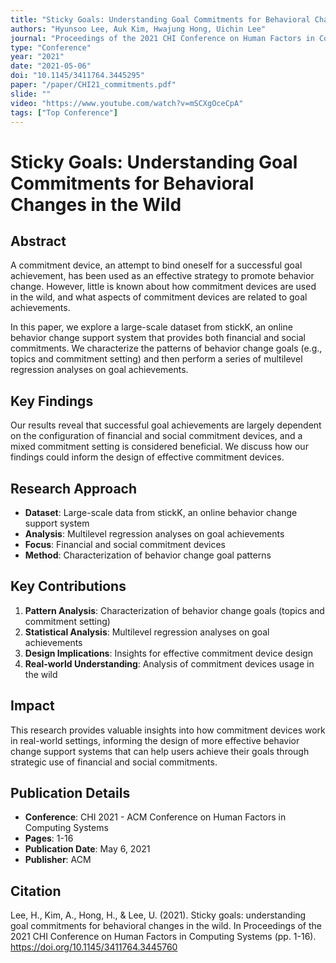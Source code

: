 ```yaml
---
title: "Sticky Goals: Understanding Goal Commitments for Behavioral Changes in the Wild"
authors: "Hyunsoo Lee, Auk Kim, Hwajung Hong, Uichin Lee"
journal: "Proceedings of the 2021 CHI Conference on Human Factors in Computing Systems"
type: "Conference"
year: "2021"
date: "2021-05-06"
doi: "10.1145/3411764.3445295"
paper: "/paper/CHI21_commitments.pdf"
slide: ""
video: "https://www.youtube.com/watch?v=mSCXgOceCpA"
tags: ["Top Conference"]
---
```


# Sticky Goals: Understanding Goal Commitments for Behavioral Changes in the Wild

## Abstract

A commitment device, an attempt to bind oneself for a successful goal achievement, has been used as an effective strategy to promote behavior change. However, little is known about how commitment devices are used in the wild, and what aspects of commitment devices are related to goal achievements.

In this paper, we explore a large-scale dataset from stickK, an online behavior change support system that provides both financial and social commitments. We characterize the patterns of behavior change goals (e.g., topics and commitment setting) and then perform a series of multilevel regression analyses on goal achievements.

## Key Findings

Our results reveal that successful goal achievements are largely dependent on the configuration of financial and social commitment devices, and a mixed commitment setting is considered beneficial. We discuss how our findings could inform the design of effective commitment devices.

## Research Approach

- **Dataset**: Large-scale data from stickK, an online behavior change support system
- **Analysis**: Multilevel regression analyses on goal achievements
- **Focus**: Financial and social commitment devices
- **Method**: Characterization of behavior change goal patterns

## Key Contributions

1. **Pattern Analysis**: Characterization of behavior change goals (topics and commitment setting)
2. **Statistical Analysis**: Multilevel regression analyses on goal achievements
3. **Design Implications**: Insights for effective commitment device design
4. **Real-world Understanding**: Analysis of commitment devices usage in the wild

## Impact

This research provides valuable insights into how commitment devices work in real-world settings, informing the design of more effective behavior change support systems that can help users achieve their goals through strategic use of financial and social commitments.

## Publication Details

- **Conference**: CHI 2021 - ACM Conference on Human Factors in Computing Systems
- **Pages**: 1-16
- **Publication Date**: May 6, 2021
- **Publisher**: ACM

## Citation

Lee, H., Kim, A., Hong, H., & Lee, U. (2021). Sticky goals: understanding goal commitments for behavioral changes in the wild. In Proceedings of the 2021 CHI Conference on Human Factors in Computing Systems (pp. 1-16). https://doi.org/10.1145/3411764.3445760 